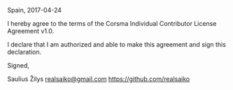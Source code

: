 Spain, 2017-04-24

I hereby agree to the terms of the Corsma Individual Contributor License
Agreement v1.0.

I declare that I am authorized and able to make this agreement and sign this
declaration.

Signed,

Saulius Žilys realsaiko@gmail.com https://github.com/realsaiko
